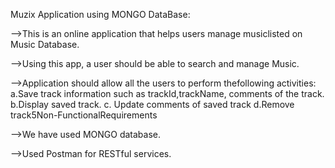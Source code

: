 Muzix Application using MONGO DataBase:

-->This is an online application that helps users manage musiclisted on Music Database.

-->Using this app, a user should be able to search and manage Music.

-->Application should allow all the users to perform thefollowing activities:
	a.Save track information such as trackId,trackName, comments of the track.
	b.Display saved track.
	c. Update comments of saved track
	d.Remove track5Non-FunctionalRequirements

-->We have used MONGO database.

-->Used Postman for RESTful services.



